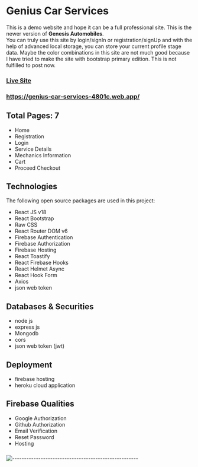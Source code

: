 # Genius Car Services
This is a demo website and hope it can be a full professional site. 
This is the newer version of **Genesis Automobiles**.  
You can truly use this site by login/signIn or registration/signUp and with the help of advanced local storage, you can store your current profile stage data. Maybe the color combinations in this site are not much good because I have tried to make the site with bootstrap primary edition.
This is not fulfilled to post now.

### [Live Site](https://genius-car-services-4801c.web.app/)
### https://genius-car-services-4801c.web.app/

## Total Pages: 7
* Home 
* Registration
* Login
* Service Details
* Mechanics Information
* Cart
* Proceed Checkout

## Technologies

The following open source packages are used in this project:
* React JS v18
* React Bootstrap
* Raw CSS
* React Router DOM v6
* Firebase Authentication
* Firebase Authorization
* Firebase Hosting
* React Toastify
* React Firebase Hooks
* React Helmet Async
* React Hook Form
* Axios
* json web token


## Databases & Securities
* node js
* express js
* Mongodb
* cors
* json web token (jwt)


## Deployment
* firebase hosting
* heroku cloud application


## Firebase Qualities
* Google Authorization
* Github Authorization
* Email Verification
* Reset Password
* Hosting

##### 
##### 
##### 
##### 
##### 

![-----------------------------------------------------](https://raw.githubusercontent.com/andreasbm/readme/master/assets/lines/rainbow.png)
